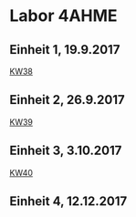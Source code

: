 # Labor 4AHME

## Einheit 1, 19.9.2017
  [KW38](https://github.com/HTLMechatronics/m14-la1-sx/blob/zitkam13/zitkam13/zitkam13_kw38.md)
## Einheit 2, 26.9.2017
  [KW39](https://github.com/HTLMechatronics/m14-la1-sx/blob/zitkam13/zitkam13/zitkam13_kw39.md)
## Einheit 3, 3.10.2017
  [KW40](https://github.com/HTLMechatronics/m14-la1-sx/blob/zitkam13/zitkam13/zitkam13_kw40.md)  
## Einheit 4, 12.12.2017  

